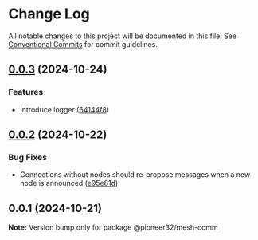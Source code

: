 # Change Log

All notable changes to this project will be documented in this file.
See [Conventional Commits](https://conventionalcommits.org) for commit guidelines.

## [0.0.3](https://github.com/pioneer32/mesh-comm/compare/v0.0.2...v0.0.3) (2024-10-24)

### Features

- Introduce logger ([64144f8](https://github.com/pioneer32/mesh-comm/commit/64144f8b73560bb6be757d6125822266f9de014e))

## [0.0.2](https://github.com/pioneer32/mesh-comm/compare/v0.0.1...v0.0.2) (2024-10-22)

### Bug Fixes

- Connections without nodes should re-propose messages when a new node is announced ([e95e81d](https://github.com/pioneer32/mesh-comm/commit/e95e81d323f5531659485c8b158fb91a614b2fda))

## 0.0.1 (2024-10-21)

**Note:** Version bump only for package @pioneer32/mesh-comm
